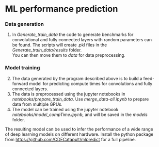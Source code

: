 # ML performance prediction

### Data generation
1. In *Generate_train_data* the code to generate benchmarks for convolutional and fully connected layers with random parameters can be found. The scripts will create .pkl files in the *Generate_train_data/results* folder.  
You can then move them to *data* for data preprocessing.

### Model training
2. The data generated by the program described above is to build a feed-forward model for predicting compute times for convolutions and fully connected layers.  
3. The data is preprocessed using the jupyter notebooks in *notebooks/prepare_train_data*. Use *merge_data-all.ipynb* to prepare data from multiple GPUs.
4. The model can be trained using the jupyter notebook *notebooks/model_compTime.ipynb*, and will be saved in the *models* folder.

The resulting model can be used to infer the performance of a wide range of deep learning models on different hardware. Install the python package from https://github.com/CDECatapult/mlpredict for a full pipeline.
